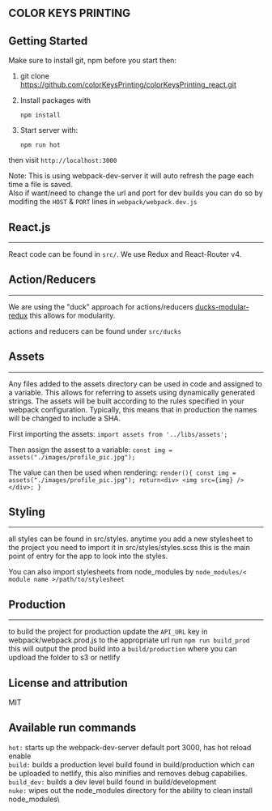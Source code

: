 ## COLOR KEYS PRINTING

Getting Started
-----------------------

Make sure to install git, npm before you start then:

1. git clone https://github.com/colorKeysPrinting/colorKeysPrinting_react.git

2. Install packages with

    `npm install`

3. Start server with:

    `npm run hot`

then visit `http://localhost:3000`

Note: This is using webpack-dev-server it will auto refresh the page each time a file is saved.\
Also if want/need to change the url and port for dev builds you can do so by modifing the `HOST` & `PORT` lines in `webpack/webpack.dev.js`

## React.js
-----------
React code can be found in `src/`. We use Redux and React-Router v4.

## Action/Reducers
-------------------
We are using the "duck" approach for actions/reducers [ducks-modular-redux](https://github.com/erikras/ducks-modular-redux)
this allows for modularity.

actions and reducers can be found under `src/ducks`

## Assets
-----------
Any files added to the assets directory can be used in code and assigned to a variable. This
allows for referring to assets using dynamically generated strings. The assets will be built according to
the rules specified in your webpack configuration. Typically, this means that in production the names will
be changed to include a SHA.

First importing the assets:
  `import assets from '../libs/assets';`

Then assign the assest to a variable:
  `const img = assets("./images/profile_pic.jpg");`

The value can then be used when rendering:
  `render(){
    const img = assets("./images/profile_pic.jpg");
    return<div>
    <img src={img} />
    </div>;
  }`

## Styling
----------
all styles can be found in src/styles.
anytime you add a new stylesheet to the project you need to import it in src/styles/styles.scss
this is the main point of entry for the app to look into the styles.

You can also import stylesheets from node_modules by `node_modules/< module name >/path/to/stylesheet`

## Production
-------------
to build the project for production update the `API_URL` key in webpack/webpack.prod.js to the appropriate url
run `npm run build_prod` this will output the prod build into a `build/production` where you can updload the folder to s3 or netlify

License and attribution
-----------------------
MIT

Available run commands
-----------------------
`hot:` starts up the webpack-dev-server default port 3000, has hot reload enable\
`build:` builds a production level build found in build/production which can be uploaded to netlify, this also minifies and removes debug capabilies.\
`build_dev:` builds a dev level build found in build/development\
`nuke:` wipes out the node_modules directory for the ability to clean install node_modules\